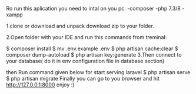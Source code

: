 Ro run this aplication you need to intal on you pc: -composer -php 7.3/8 -xampp

1.clone or download and unpack download zip to your folder.

2.Open folder with your IDE and run this commands from treminal:

$ composer install
$ mv .env.example .env
$ php artisan cache:clear
$ composer dump-autoload
$ php artisan key:generate
3.Then connect to your database( do it in env configuration file in database section)

then Run command given below for start serving laravel
$ php artisan serve
$ php artisan migrate
Finally you can go to you browser and hit http://127.0.0.1:8000
enjoy :)

